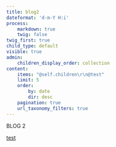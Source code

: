 ```yaml
---
title: blog2
dateformat: 'd-m-Y H:i'
process:
    markdown: true
    twig: false
twig_first: true
child_type: default
visible: true
admin:
    children_display_order: collection
content:
    items: "@self.children\r\n@test"
    limit: 5
    order:
        by: date
        dir: desc
    pagination: true
    url_taxonomy_filters: true
---
```


BLOG 2

<a href='/blog2/test'> test </a>